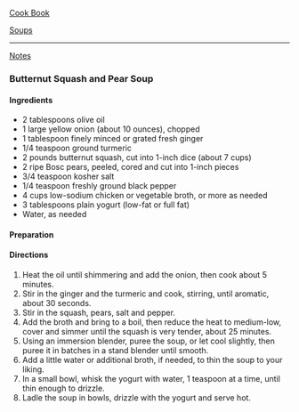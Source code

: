 [Cook Book](https://github.com/vmsmith/CookBook/blob/master/README.md)   

[Soups](https://github.com/vmsmith/CookBook/blob/master/soups.md)  

-----    

[Notes](https://github.com/vmsmith/CookBook/blob/master/notes.md)  

### Butternut Squash and Pear Soup   

#### Ingredients  
* 2 tablespoons olive oil
* 1 large yellow onion (about 10 ounces), chopped
* 1 tablespoon finely minced or grated fresh ginger
* 1/4 teaspoon ground turmeric
* 2 pounds butternut squash, cut into 1-inch dice (about 7 cups)
* 2 ripe Bosc pears, peeled, cored and cut into 1-inch pieces
* 3/4 teaspoon kosher salt
* 1/4 teaspoon freshly ground black pepper
* 4 cups low-sodium chicken or vegetable broth, or more as needed
* 3 tablespoons plain yogurt (low-fat or full fat)
* Water, as needed

#### Preparation   


#### Directions  
1. Heat the oil until shimmering and add the onion, then cook about 5 minutes.  
2. Stir in the ginger and the turmeric and cook, stirring, until aromatic, about 30 seconds.  
3. Stir in the squash, pears, salt and pepper.  
4. Add the broth and bring to a boil, then reduce the heat to medium-low, cover and simmer until the squash is very tender, about 25 minutes.
5. Using an immersion blender, puree the soup, or let cool slightly, then puree it in batches in a stand blender until smooth.   
6. Add a little water or additional broth, if needed, to thin the soup to your liking.   
7. In a small bowl, whisk the yogurt with water, 1 teaspoon at a time, until thin enough to drizzle.   
8. Ladle the soup in bowls, drizzle with the yogurt and serve hot.   

